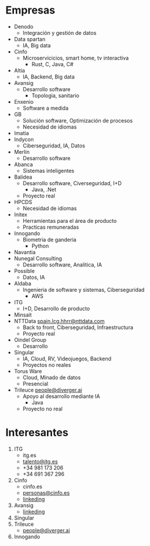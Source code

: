 # Empresas
- Denodo
	- Integración y gestión de datos
- Data spartan
	- IA, Big data
- Cinfo
	- Microservicicios, smart home, tv interactiva
		- Rust, C, Java, C#
- Altia
	- IA, Backend, Big data
- Avansig
	- Desarrollo software
		- Topologia, sanitario
- Enxenio
	- Software a medida
- GB
	- Solución software, Optimización de procesos
	- Necesidad de idiomas
- Imatia
- Indycon
	- Ciberseguridad, IA, Datos
- Merlín
	- Desarrollo software
- Abanca
	- Sistemas inteligentes
- Balidea
	- Desarrollo software, Civerseguridad, I+D
		- Java, .Net
	- Proyecto real
- HPCDS
	- Necesidad de idiomas
- Initex
	- Herramientas para el área de producto
	- Practicas remuneradas
- Innogando
	- Biometria de ganderia
		- Python
- Navantia
- Nunegal Consulting
	- Desarrollo software, Analitica, IA
- Possible
	- Datos, IA
- Aldaba
	- Ingenieria de software y sistemas, Ciberseguridad
		- AWS
- ITG
	- I+D, Desarrollo de producto
- Minsait
- NTTData  spain.lcg.hhrr@nttdata.com
	- Back to front, Ciberseguridad, Infraestructura
	- Proyecto real
- Oindel Group
	- Desarrollo
- Singular
	- IA, Cloud, RV, Videojuegos, Backend
	- Proyectos no reales
- Torus Ware
	- Cloud, Minado de datos
	- Presencial
- Trileuce  people@diverger.ai
	- Apoyo al desarrollo mediante IA
		- Java
	- Proyecto no real

# Interesantes
1. ITG
	- itg.es
	- talento@itg.es
	- +34 981 173 206
	- +34 691 367 296
2. Cinfo
	- cinfo.es
	- personas@cinfo.es
	- [linkeding](https://www.linkedin.com/company/cinfotv/)
3. Avansig
	- [linkeding](https://www.linkedin.com/company/avansig/)
4. Singular
5. Trileuce
	- people@diverger.ai
6. Innogando